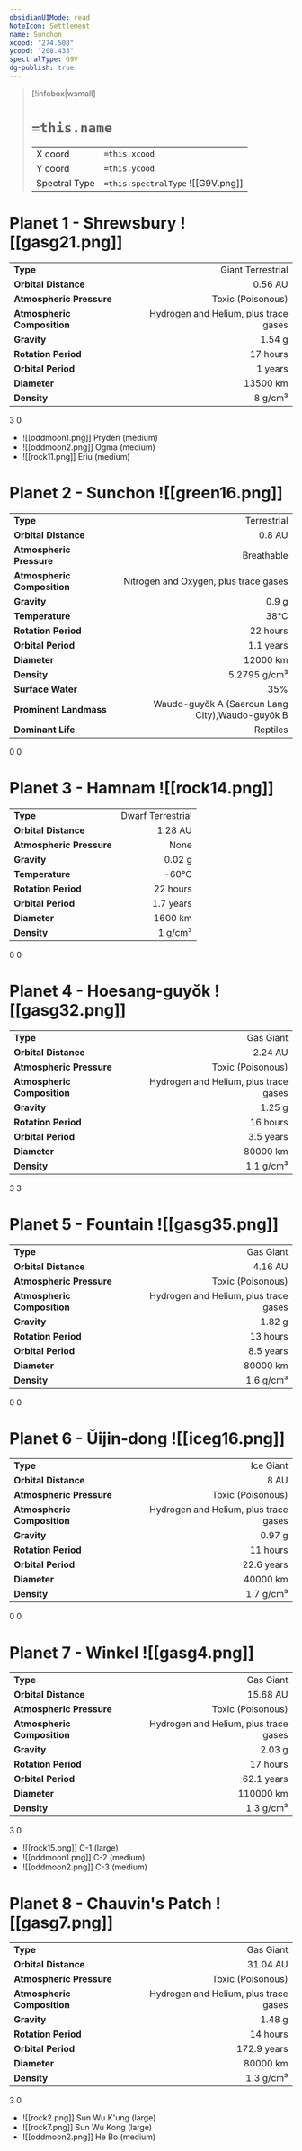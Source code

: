 ```yaml
---
obsidianUIMode: read
NoteIcon: Settlement
name: Sunchon
xcood: "274.508"
ycood: "208.433"
spectralType: G9V
dg-publish: true
---
```

> [!infobox|wsmall]
> # `=this.name`
> | | |
> | - | - |
> | X coord | `=this.xcood` |
> | Y coord| `=this.ycood` |
> | Spectral Type | `=this.spectralType` ![[G9V.png]] |

# Planet 1 - Shrewsbury ![[gasg21.png]]
|                             |                           |
| --------------------------- | -------------------------:|
| **Type**                    |             Giant Terrestrial |
| **Orbital Distance**        |   0.56 AU |
| **Atmospheric Pressure**    |       Toxic (Poisonous) |
| **Atmospheric Composition** |      Hydrogen and Helium, plus trace gases |
| **Gravity**                 |        1.54 g |
| **Rotation Period**         |  17 hours |
| **Orbital Period** | 1 years |
| **Diameter**                |      13500 km | 
| **Density**                 |    8 g/cm³ |



3
0

- ![[oddmoon1.png]] Pryderi (medium)
- ![[oddmoon2.png]] Ogma (medium)
- ![[rock11.png]] Eriu (medium)


# Planet 2 - Sunchon ![[green16.png]]
|                             |                           |
| --------------------------- | -------------------------:|
| **Type**                    |             Terrestrial |
| **Orbital Distance**        |   0.8 AU |
| **Atmospheric Pressure**    |       Breathable |
| **Atmospheric Composition** |      Nitrogen and Oxygen, plus trace gases |
| **Gravity**                 |        0.9 g |
| **Temperature**             |    38°C |
| **Rotation Period**         |  22 hours |
| **Orbital Period** | 1.1 years |
| **Diameter**                |      12000 km | 
| **Density**                 |    5.2795 g/cm³ |
| **Surface Water**           |           35% | 
| **Prominent Landmass**      |         Waudo-guyŏk A (Saeroun Lang City),Waudo-guyŏk B | 
| **Dominant Life**           |         Reptiles |



0
0



# Planet 3 - Hamnam ![[rock14.png]]
|                             |                           |
| --------------------------- | -------------------------:|
| **Type**                    |             Dwarf Terrestrial |
| **Orbital Distance**        |   1.28 AU |
| **Atmospheric Pressure**    |       None |
| **Gravity**                 |        0.02 g |
| **Temperature**             |    -60°C |
| **Rotation Period**         |  22 hours |
| **Orbital Period** | 1.7 years |
| **Diameter**                |      1600 km | 
| **Density**                 |    1 g/cm³ |



0
0



# Planet 4 - Hoesang-guyŏk ![[gasg32.png]]
|                             |                           |
| --------------------------- | -------------------------:|
| **Type**                    |             Gas Giant |
| **Orbital Distance**        |   2.24 AU |
| **Atmospheric Pressure**    |       Toxic (Poisonous) |
| **Atmospheric Composition** |      Hydrogen and Helium, plus trace gases |
| **Gravity**                 |        1.25 g |
| **Rotation Period**         |  16 hours |
| **Orbital Period** | 3.5 years |
| **Diameter**                |      80000 km | 
| **Density**                 |    1.1 g/cm³ |



3
3



# Planet 5 - Fountain ![[gasg35.png]]
|                             |                           |
| --------------------------- | -------------------------:|
| **Type**                    |             Gas Giant |
| **Orbital Distance**        |   4.16 AU |
| **Atmospheric Pressure**    |       Toxic (Poisonous) |
| **Atmospheric Composition** |      Hydrogen and Helium, plus trace gases |
| **Gravity**                 |        1.82 g |
| **Rotation Period**         |  13 hours |
| **Orbital Period** | 8.5 years |
| **Diameter**                |      80000 km | 
| **Density**                 |    1.6 g/cm³ |



0
0



# Planet 6 - Ŭijin-dong ![[iceg16.png]]
|                             |                           |
| --------------------------- | -------------------------:|
| **Type**                    |             Ice Giant |
| **Orbital Distance**        |   8 AU |
| **Atmospheric Pressure**    |       Toxic (Poisonous) |
| **Atmospheric Composition** |      Hydrogen and Helium, plus trace gases |
| **Gravity**                 |        0.97 g |
| **Rotation Period**         |  11 hours |
| **Orbital Period** | 22.6 years |
| **Diameter**                |      40000 km | 
| **Density**                 |    1.7 g/cm³ |



0
0



# Planet 7 - Winkel ![[gasg4.png]]
|                             |                           |
| --------------------------- | -------------------------:|
| **Type**                    |             Gas Giant |
| **Orbital Distance**        |   15.68 AU |
| **Atmospheric Pressure**    |       Toxic (Poisonous) |
| **Atmospheric Composition** |      Hydrogen and Helium, plus trace gases |
| **Gravity**                 |        2.03 g |
| **Rotation Period**         |  17 hours |
| **Orbital Period** | 62.1 years |
| **Diameter**                |      110000 km | 
| **Density**                 |    1.3 g/cm³ |



3
0

- ![[rock15.png]] C-1 (large)
- ![[oddmoon1.png]] C-2 (medium)
- ![[oddmoon2.png]] C-3 (medium)


# Planet 8 - Chauvin's Patch ![[gasg7.png]]
|                             |                           |
| --------------------------- | -------------------------:|
| **Type**                    |             Gas Giant |
| **Orbital Distance**        |   31.04 AU |
| **Atmospheric Pressure**    |       Toxic (Poisonous) |
| **Atmospheric Composition** |      Hydrogen and Helium, plus trace gases |
| **Gravity**                 |        1.48 g |
| **Rotation Period**         |  14 hours |
| **Orbital Period** | 172.9 years |
| **Diameter**                |      80000 km | 
| **Density**                 |    1.3 g/cm³ |



3
0

- ![[rock2.png]] Sun Wu K'ung (large)
- ![[rock7.png]] Sun Wu Kong (large)
- ![[oddmoon2.png]] He Bo (medium)


